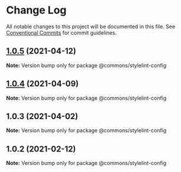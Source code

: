 # Change Log

All notable changes to this project will be documented in this file.
See [Conventional Commits](https://conventionalcommits.org) for commit guidelines.

## [1.0.5](https://github.com/emunhoz/spotifood/compare/@commons/stylelint-config@1.0.4...@commons/stylelint-config@1.0.5) (2021-04-12)

**Note:** Version bump only for package @commons/stylelint-config





## [1.0.4](https://github.com/emunhoz/spotifood/compare/@commons/stylelint-config@1.0.3...@commons/stylelint-config@1.0.4) (2021-04-09)

**Note:** Version bump only for package @commons/stylelint-config





## 1.0.3 (2021-04-02)

**Note:** Version bump only for package @commons/stylelint-config





## 1.0.2 (2021-02-12)

**Note:** Version bump only for package @commons/stylelint-config
